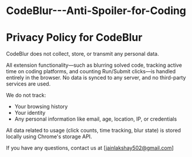 # CodeBlur---Anti-Spoiler-for-Coding

# Privacy Policy for CodeBlur

CodeBlur does not collect, store, or transmit any personal data.

All extension functionality—such as blurring solved code, tracking active time on coding platforms, and counting Run/Submit clicks—is handled entirely in the browser. No data is synced to any server, and no third-party services are used.

We do not track:
- Your browsing history
- Your identity
- Any personal information like email, age, location, IP, or credentials

All data related to usage (click counts, time tracking, blur state) is stored locally using Chrome's storage API.

If you have any questions, contact us at [jainlakshay502@gmail.com]
